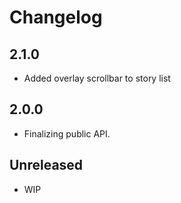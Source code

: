 # Changelog

## 2.1.0

- Added overlay scrollbar to story list

## 2.0.0

- Finalizing public API.

## Unreleased

- WIP